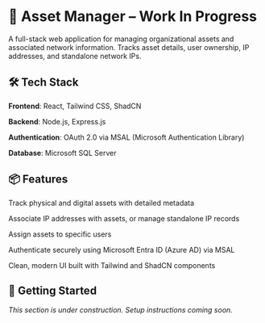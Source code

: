 # 🚧 Asset Manager – Work In Progress
A full-stack web application for managing organizational assets and associated network information. Tracks asset details, user ownership, IP addresses, and standalone network IPs.

## 🛠 Tech Stack
**Frontend**: React, Tailwind CSS, ShadCN

**Backend**: Node.js, Express.js

**Authentication**: OAuth 2.0 via MSAL (Microsoft Authentication Library)

**Database**: Microsoft SQL Server

## 📦 Features
Track physical and digital assets with detailed metadata

Associate IP addresses with assets, or manage standalone IP records

Assign assets to specific users

Authenticate securely using Microsoft Entra ID (Azure AD) via MSAL

Clean, modern UI built with Tailwind and ShadCN components

## 🚀 Getting Started

_This section is under construction. Setup instructions coming soon._


